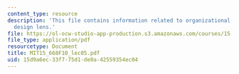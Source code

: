 ```yaml
---
content_type: resource
description: 'This file contains information related to organizational analysis: Strategic
  design lens.'
file: https://ol-ocw-studio-app-production.s3.amazonaws.com/courses/15-668-people-and-organizations-fall-2010/15d9a6ec33f775d1de0a42559354ec04_MIT15_668F10_lec05.pdf
file_type: application/pdf
resourcetype: Document
title: MIT15_668F10_lec05.pdf
uid: 15d9a6ec-33f7-75d1-de0a-42559354ec04
---
```

